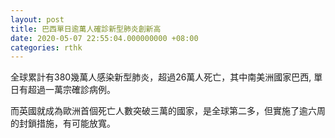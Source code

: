 ```yaml
---
layout: post
title: 巴西單日逾萬人確診新型肺炎創新高
date: 2020-05-07 22:55:04.000000000 +08:00
categories: rthk
---
```


全球累計有380幾萬人感染新型肺炎，超過26萬人死亡，其中南美洲國家巴西, 單日有超過一萬宗確診病例。

而英國就成為歐洲首個死亡人數突破三萬的國家，是全球第二多，但實施了逾六周的封鎖措施，有可能放寬。
